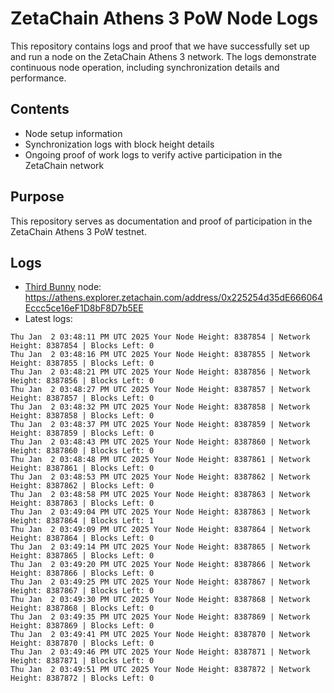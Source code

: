 # ZetaChain Athens 3 PoW Node Logs
This repository contains logs and proof that we have successfully set up and run a node on the ZetaChain Athens 3 network. The logs demonstrate continuous node operation, including synchronization details and performance.

## Contents
- Node setup information
- Synchronization logs with block height details
- Ongoing proof of work logs to verify active participation in the ZetaChain network

## Purpose
This repository serves as documentation and proof of participation in the ZetaChain Athens 3 PoW testnet.

## Logs

- [Third Bunny](https://thirdbunny.xyz/) node: https://athens.explorer.zetachain.com/address/0x225254d35dE666064Eccc5ce16eF1D8bF8D7b5EE
- Latest logs:
```
Thu Jan  2 03:48:11 PM UTC 2025 Your Node Height: 8387854 | Network Height: 8387854 | Blocks Left: 0
Thu Jan  2 03:48:16 PM UTC 2025 Your Node Height: 8387855 | Network Height: 8387855 | Blocks Left: 0
Thu Jan  2 03:48:21 PM UTC 2025 Your Node Height: 8387856 | Network Height: 8387856 | Blocks Left: 0
Thu Jan  2 03:48:27 PM UTC 2025 Your Node Height: 8387857 | Network Height: 8387857 | Blocks Left: 0
Thu Jan  2 03:48:32 PM UTC 2025 Your Node Height: 8387858 | Network Height: 8387858 | Blocks Left: 0
Thu Jan  2 03:48:37 PM UTC 2025 Your Node Height: 8387859 | Network Height: 8387859 | Blocks Left: 0
Thu Jan  2 03:48:43 PM UTC 2025 Your Node Height: 8387860 | Network Height: 8387860 | Blocks Left: 0
Thu Jan  2 03:48:48 PM UTC 2025 Your Node Height: 8387861 | Network Height: 8387861 | Blocks Left: 0
Thu Jan  2 03:48:53 PM UTC 2025 Your Node Height: 8387862 | Network Height: 8387862 | Blocks Left: 0
Thu Jan  2 03:48:58 PM UTC 2025 Your Node Height: 8387863 | Network Height: 8387863 | Blocks Left: 0
Thu Jan  2 03:49:04 PM UTC 2025 Your Node Height: 8387863 | Network Height: 8387864 | Blocks Left: 1
Thu Jan  2 03:49:09 PM UTC 2025 Your Node Height: 8387864 | Network Height: 8387864 | Blocks Left: 0
Thu Jan  2 03:49:14 PM UTC 2025 Your Node Height: 8387865 | Network Height: 8387865 | Blocks Left: 0
Thu Jan  2 03:49:20 PM UTC 2025 Your Node Height: 8387866 | Network Height: 8387866 | Blocks Left: 0
Thu Jan  2 03:49:25 PM UTC 2025 Your Node Height: 8387867 | Network Height: 8387867 | Blocks Left: 0
Thu Jan  2 03:49:30 PM UTC 2025 Your Node Height: 8387868 | Network Height: 8387868 | Blocks Left: 0
Thu Jan  2 03:49:35 PM UTC 2025 Your Node Height: 8387869 | Network Height: 8387869 | Blocks Left: 0
Thu Jan  2 03:49:41 PM UTC 2025 Your Node Height: 8387870 | Network Height: 8387870 | Blocks Left: 0
Thu Jan  2 03:49:46 PM UTC 2025 Your Node Height: 8387871 | Network Height: 8387871 | Blocks Left: 0
Thu Jan  2 03:49:51 PM UTC 2025 Your Node Height: 8387872 | Network Height: 8387872 | Blocks Left: 0
```
